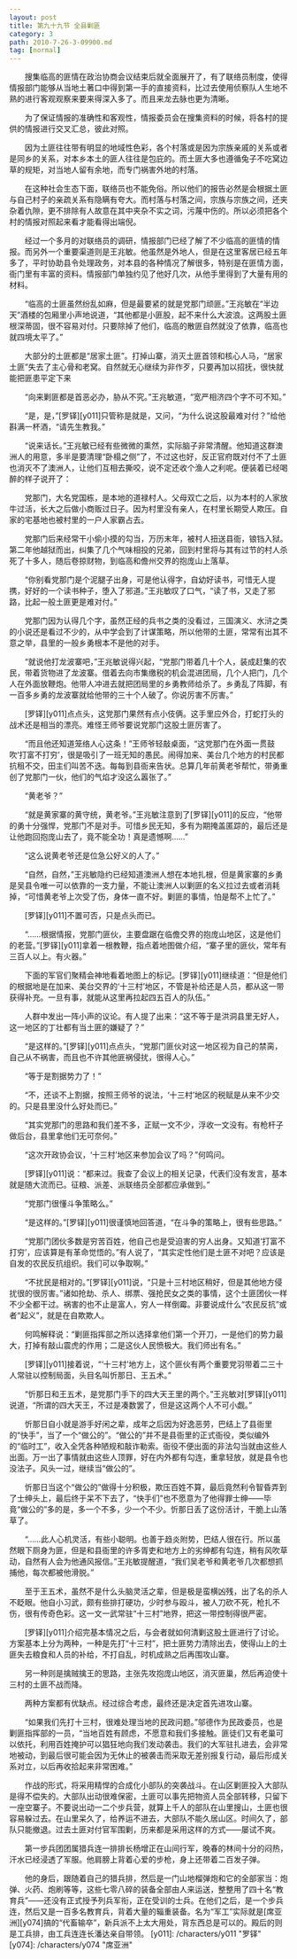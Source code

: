 ```yaml
---
layout: post
title: 第九十九节 全县剿匪
category: 3
path: 2010-7-26-3-09900.md
tag: [normal]
---
```


　　搜集临高的匪情在政治协商会议结束后就全面展开了，有了联络员制度，使得情报部门能够从当地土著口中得到第一手的直接资料，比过去使用侦察队人生地不熟的进行客观观察来要来得深入多了。而且来龙去脉也更为清晰。

　　为了保证情报的准确性和客观性，情报委员会在搜集资料的时候，将各村的提供的情报进行交叉汇总，彼此对照。

　　因为土匪往往带有明显的地域性色彩，各个村落或是因为宗族亲戚的关系或者是同乡的关系，对本乡本土的匪人往往是包庇的。而土匪大多也遵循兔子不吃窝边草的规矩，对当地人留有余地，而专门祸害外地的村落。

　　在这种社会生态下面，联络员也不能免俗。所以他们的报告必然是会根据土匪与自己村子的亲疏关系有隐瞒有夸大。而村落与村落之间，宗族与宗族之间，还夹杂着仇隙，更不排除有人故意在其中夹杂不实之词，污蔑中伤的。所以必须把各个村的情报对照起来看才能看得出端倪。

　　经过一个多月的对联络员的调研，情报部门已经了解了不少临高的匪情的情报。而另外一个重要渠道则是王兆敏。他虽然是外地人，但是在这里客居已经五年多了，平时协助县令处理政务，对本县的各种情况了解很多，特别是在匪情方面，衙门里有丰富的资料。情报部门单独约见了他好几次，从他手里得到了大量有用的材料。

　　“临高的土匪虽然纷乱如麻，但是最要紧的就是党那门顽匪。”王兆敏在“半边天”酒楼的包厢里小声地说道，“其他都是小匪股，起不来什么大波浪。这两股土匪根深蒂固，很不容易对付。只要除掉了他们，临高的散匪自然就没了依靠，临高也就四境太平了。”

　　大部分的土匪都是“居家土匪”。打掉山寨，消灭土匪首领和核心人马，“居家土匪”失去了主心骨和老窝。自然就无心继续为非作歹，只要再加以招抚，很快就能把匪患平定下来

　　“向来剿匪都是首恶必办，胁从不究。”王兆敏道，“宽严相济四个字不可不知。”

　　“是，是，”[罗铎][y011]只管称是就是，又问，“为什么说这股最难对付？”给他斟满一杯酒，“请先生教我。”

　　“说来话长。”王兆敏已经有些微微的熏然，实际脑子非常清醒。他知道这群澳洲人的用意，多半是要清理“卧榻之侧”了，不过这也好，反正官府既对付不了土匪也消灭不了澳洲人，让他们互相去撕咬，说不定还收个渔人之利呢。便装着已经喝醉的样子说开了：

　　党那门，大名党国栋，是本地的道禄村人。父母双亡之后，以为本村的人家放牛过活，长大之后做小商贩过日子。因为村里没有亲人，在村里长期受人欺压。自家的宅基地也被村里的一户人家霸占去。

　　党那门后来经常干小偷小摸的勾当，万历末年，被村人扭送县衙，锒铛入狱。第二年他越狱而出，纠集了几个气味相投的兄弟，回到村里将与其有过节的村人杀死了十多人，随后卷掠财物，到临高和儋州交界的抱庞山上落草。

　　“你别看党那门是个泥腿子出身，可是他认得字，自幼好读书，可惜无人提携，好好的一个读书种子，堕入了邪道。”王兆敏叹了口气，“读了书，又走了邪路，比起一般土匪更是难对付。”

　　党那门因为认得几个字，虽然正经的兵书之类的没看过，三国演义、水浒之类的小说还是看过不少的，从中学会到了计谋策略，所以他带的土匪，常常有出其不意之举，县里的一般乡勇根本不是他的对手。

　　“就说他打龙波寨吧，”王兆敏说得兴起，“党那门带着几十个人，装成赶集的农民，带着货物进了龙波寨。借着去向市集缴税的机会混进团局，几个人把门，几个人在外面放鞭炮。他带人冲进去就把团局里的乡勇教师给杀了。乡勇乱了阵脚，有一百多乡勇的龙波寨就给他带的三十个人破了。你说厉害不厉害。”

　　[罗铎][y011]点点头，这党那门果然有点小伎俩。这手里应外合，打蛇打头的战术还是相当的漂亮。难怪王师爷要说党那门这股土匪厉害了。

　　“而且他还知道笼络人心这条！”王师爷轻敲桌面，“这党那门在外面一贯鼓吹‘打富不打穷’，很是吸引了一班无知的愚民。闹得加来、美台几个地方的村民都抗租不交，田主们叫苦不迭。每每到县衙来告状。总算几年前黄老爷帮忙，带勇重创了党那门一伙，他们的气焰才没这么嚣张了。”

　　“黄老爷？”

　　“就是黄家寨的黄守统，黄老爷。”王兆敏注意到了[罗铎][y011]的反应，“他带的勇十分强悍，党那门不是对手。可惜乡民无知，多有为期掩盖匿踪的，最后还是让他跑回抱庞山去了，竟不能全功！真是遗憾啊……”

　　“这么说黄老爷还是位急公好义的人了。”

　　“自然，自然，”王兆敏隐约已经知道澳洲人想在本地扎根，但是黄家寨的乡勇是吴县令唯一可以依靠的一支力量，不能让澳洲人以剿匪的名义拉过去或者消耗掉，“可惜黄老爷上次受了伤，身体一直不好。剿匪的事情，怕是帮不上忙了。”

　　[罗铎][y011]不置可否，只是点头而已。

　　“……根据情报，党那门匪伙，主要盘踞在临儋交界的抱庞山地区，这是他们的老营。”[罗铎][y011]拿着一根教鞭，指点着地图做介绍，“寨子里的匪伙，常年有三百人以上。有火器。”

　　下面的军官们聚精会神地看着地图上的标记。[罗铎][y011]继续道：“但是他们的根据地是在加来、美台交界的‘十三村’地区，不管是补给还是人员，都从这一带获得补充。一旦有事，就能从这里再拉起四五百人的队伍。”

　　人群中发出一阵小声的议论。有人提了出来：“这不等于是洪洞县里无好人，这一地区的丁壮都有当土匪的嫌疑了？”

　　“是这样的。”[罗铎][y011]点点头，“党那门匪伙对这一地区视为自己的禁脔，自己从不祸害，而且也不许其他匪祸侵扰，很得人心。”

　　“等于是割据势力了！”

　　“不，还谈不上割据，按照王师爷的说法，‘十三村’地区的税赋是从来不少交的。只是县里没什么好处而已。”

　　“其实党那门的思路和我们差不多，正赋一文不少，浮收一文没有。有枪杆子做后台，县里拿他们无可奈何。”

　　“这次开政协会议，‘十三村’地区来参加会议了吗？”何鸣问。

　　[罗铎][y011]说：“都来过。我查了会议上的相关记录，代表们没有发言，基本就是随大流而已。征粮、派差、派联络员全部都应承做到。”

　　“党那门很懂斗争策略么。”

　　“是这样的。”[罗铎][y011]很谨慎地回答道，“在斗争的策略上，很有些思路。”

　　“党那门团伙多数是穷苦百姓，他自己也是受迫害的穷人出身。又知道‘打富不打穷’，应该算是有革命觉悟的。”有人说了，“其实定性他们是土匪不对吧？应该是自发的农民反抗组织。我们可以争取啊。”

　　“不扰民是相对的。”[罗铎][y011]说，“只是十三村地区稍好，但是其他地方侵扰很的很厉害。”诸如抢劫、杀人、绑票、强抢民女之类的事情，这个土匪团伙一样不少全都干过。祸害的也不止是富人，穷人一样倒霉。非要说成什么“农民反抗”或者“起义”，就是在自欺欺人。

　　何鸣解释说：“剿匪指挥部之所以选择拿他们第一个开刀，一是他们的势力最大，打掉有敲山震虎的作用；二是这伙人民愤极大。我们师出有名。”

　　[罗铎][y011]接着说，“‘十三村’地方上，这个匪伙有两个重要党羽带着二三十人常驻以控制局面，头目名叫忻那日、王五术。”

　　“忻那日和王五术，是党那门手下的四大天王里的两个。”王兆敏对[罗铎][y011]说道，“所谓的四大天王，不过是凑数罢了，但是这这两个人不可小觑。”

　　忻那日自小就是游手好闲之辈，成年之后因为好逸恶劳，巴结上了县衙里的“快手”，当了一个“做公的”。“做公的”并不是县衙里的正式衙役，类似编外的“临时工”，收入全凭各种陋规和敲诈勒索。衙役不便出面的非法勾当就由这些人出面。万一出了事情就由这些人顶罪，好在内外都有勾连，重拿轻放，就是县令也没法子。风头一过，继续当“做公的”。

　　忻那日当这个“做公的”做得十分积极，欺压百姓不算，最后竟然利令智昏弄到了士绅头上，最后终于呆不下去了，“快手们”也不愿意为了他得罪士绅——毕竟“做公的”多的是，多一个不多，少一个不少。忻那日丢了这份活计，干脆上山落草了。

　　“……此人心机灵活，有些小聪明。也善于趋炎附势，巴结人很在行。所以虽然眼下厕身为匪，但是和县衙里的许多胥吏和地方上的劣绅都有勾连，稍有风吹草动，自然有人会为他通风报信。”王兆敏提醒道，“我们吴老爷和黄老爷几次都想抓捕他，每次都被他滑脱。”

　　至于王五术，虽然不是什么头脑灵活之辈，但是极是蛮横凶残，出了名的杀人不眨眼。他自小习武，颇有些排打硬功，少时参与殴斗，被人刀砍不死，枪扎不伤，很有传奇色彩。这一文一武常驻“十三村”地界，把这一带控制得很严密。

　　[罗铎][y011]介绍完基本情况之后，与会者就如何清剿这股土匪进行了讨论。方案基本上分为两种，一种是先打“十三村”，把土匪势力清除出去，使得山上的土匪失去粮食和人员的补给，不打自乱，时机成熟之后再围攻山寨。

　　另一种则是擒贼擒王的思路，主张先攻抱庞山地区，消灭匪巢，然后再迫使十三村的土匪不战而降。

　　两种方案都有优缺点。经过综合考虑，最终还是决定首先进攻山寨。

　　“如果我们先打十三村，很难处理当地的民政问题。”邬德作为民政委员，也是剿匪指挥部的一员，“当地百姓有顾虑，不愿意和我们多接触。匪徒们又有老巢可以依托，利用百姓掩护可以猖狂地向我们发动袭击。我们的大军驻扎进去，会非常地被动，到最后很可能会因为无休止的被袭击而采取无差别报复行动，最后形成关系对立，以后再收拾起来非常困难。”

　　作战的形式，将采用精悍的合成化小部队的突袭战斗。在山区剿匪投入大部队是得不偿失的。大部队出动很难保密，土匪可以事先把物资人员全部转移，只留下一座空寨子。不要说出动一二个步兵营，就算上千人的部队在山里搜山，土匪也很容易躲过去。在山里呆久了，给养运不进去，大部队不能久居山区。时间久了，部队只能撤退。过去土匪对付官军围剿，历来都是采用这样的方式——屡试不爽。

　　第一步兵团团属猎兵连一排排长杨增正在山间行军，晚春的林间十分的闷热，汗水已经浸透了军服。他肩膀上背着心爱的步枪，身上还带着二百发子弹。

　　他的身后，跟随着自己的猎兵排，然后是一门山地榴弹炮和它的全部家当：炮弹、火药、炮刷等等，这些七零八碎的装备全部由人来运送，整整用了四十名“教育兵”——还没有正式授予列兵军衔，正在受训的士兵。在他们之后，是一个步兵连，然后又是一百多名教育兵，背着大量的辎重装备。名为“军工”实际就是[席亚洲][y074]搞的“代畜输卒”，新兵派不上太大用处，背东西总是可以的。殿后的则是工兵排，由工兵连连长潘达亲自带领。
[y011]: /characters/y011 "罗铎"
[y074]: /characters/y074 "席亚洲"
